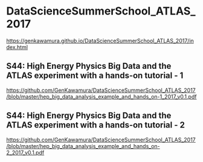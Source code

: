 # DataScienceSummerSchool_ATLAS_2017
https://genkawamura.github.io/DataScienceSummerSchool_ATLAS_2017/index.html

## S44: High Energy Physics Big Data and the ATLAS experiment with a hands-on tutorial - 1
https://github.com/GenKawamura/DataScienceSummerSchool_ATLAS_2017/blob/master/hep_big_data_analysis_example_and_hands_on-1_2017_v0.1.pdf

## S44: High Energy Physics Big Data and the ATLAS experiment with a hands-on tutorial - 2
https://github.com/GenKawamura/DataScienceSummerSchool_ATLAS_2017/blob/master/hep_big_data_analysis_example_and_hands_on-2_2017_v0.1.pdf
